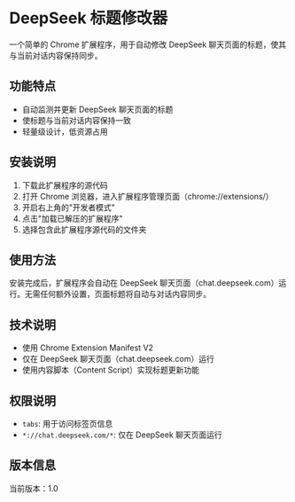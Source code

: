 # DeepSeek 标题修改器

一个简单的 Chrome 扩展程序，用于自动修改 DeepSeek 聊天页面的标题，使其与当前对话内容保持同步。

## 功能特点

- 自动监测并更新 DeepSeek 聊天页面的标题
- 使标题与当前对话内容保持一致
- 轻量级设计，低资源占用

## 安装说明

1. 下载此扩展程序的源代码
2. 打开 Chrome 浏览器，进入扩展程序管理页面（chrome://extensions/）
3. 开启右上角的"开发者模式"
4. 点击"加载已解压的扩展程序"
5. 选择包含此扩展程序源代码的文件夹

## 使用方法

安装完成后，扩展程序会自动在 DeepSeek 聊天页面（chat.deepseek.com）运行。无需任何额外设置，页面标题将自动与对话内容同步。

## 技术说明

- 使用 Chrome Extension Manifest V2
- 仅在 DeepSeek 聊天页面（chat.deepseek.com）运行
- 使用内容脚本（Content Script）实现标题更新功能

## 权限说明

- `tabs`: 用于访问标签页信息
- `*://chat.deepseek.com/*`: 仅在 DeepSeek 聊天页面运行

## 版本信息

当前版本：1.0 